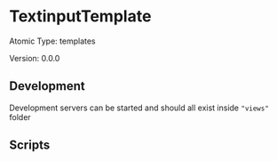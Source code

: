 # TextinputTemplate

Atomic Type: templates

Version: 0.0.0

## Development

Development servers can be started and should all exist inside `"views"` folder

## Scripts
